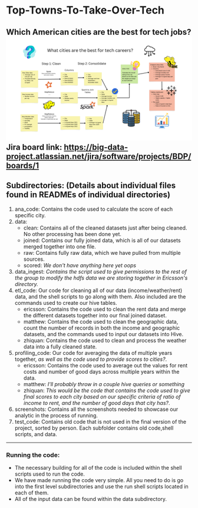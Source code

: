 # Top-Towns-To-Take-Over-Tech
Which American cities are the best for tech jobs?
![Our diagram showcasing our pipelines and processes](diagram.png)
**Jira board link**: <https://big-data-project.atlassian.net/jira/software/projects/BDP/boards/1>
---
## Subdirectories: (Details about individual files found in READMEs of individual directories)
1. ana_code: Contains the code used to calculate the score of each specific city.
2. data:
    - clean: Contains all of the cleaned datasets just after being cleaned. No other processing has been done yet.
    - joined: Contains our fully joined data, which is all of our datasets merged together into one file.
    - raw: Contains fully raw data, which we have pulled from multiple sources.
    - scored: *We don't have anything here yet oops*
3. data_ingest: *Contains the script used to give permissions to the rest of the group to modify the hdfs data we are storing together in Ericsson's directory.*
4. etl_code: Our code for cleaning all of our data (income/weather/rent) data, and the shell scripts to go along with them. Also included are the commands used to create our hive tables.
    - ericsson: Contains the code used to clean the rent data and merge the different datasets together into our final joined dataset.
    - matthew: Contains the code used to clean the geographic data, count the number of records in both the income and geographic datasets, and the commands used to input our datasets into Hive.
    - zhiquan: Contains the code used to clean and process the weather data into a fully cleaned state.
5. profiling_code: Our code for averaging the data of multiple years together, *as well as the code used to provide scores to cities?*.
    - ericsson: Contains the code used to average out the values for rent costs and number of good days across multiple years within the data.
    - matthew: *I'll probably throw in a couple hive queries or something*
    - zhiquan: *This would be the code that contains the code used to give final scores to each city based on our specific criteria of ratio of income to rent, and the number of good days that city has?*.
6. screenshots: Contains all the screenshots needed to showcase our analytic in the process of running.
7. test_code: Contains old code that is not used in the final version of the project, sorted by person. Each subfolder contains old code,shell scripts, and data.
---
### Running the code:
- The necessary building for all of the code is included within the shell scripts used to run the code.
- We have made running the code very simple. All you need to do is go into the first level subdirectories and use the run shell scripts located in each of them.
- All of the input data can be found within the data subdirectory.

